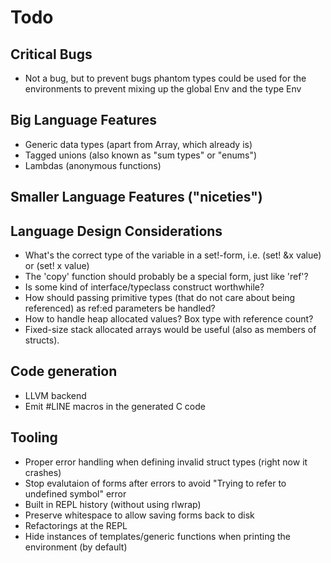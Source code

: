 # Todo

## Critical Bugs
* Not a bug, but to prevent bugs phantom types could be used for the environments to prevent mixing up the global Env and the type Env

## Big Language Features
* Generic data types (apart from Array, which already is)
* Tagged unions (also known as "sum types" or "enums")
* Lambdas (anonymous functions)

## Smaller Language Features ("niceties")


## Language Design Considerations
* What's the correct type of the variable in a set!-form, i.e. (set! &x value) or (set! x value)
* The 'copy' function should probably be a special form, just like 'ref'?
* Is some kind of interface/typeclass construct worthwhile?
* How should passing primitive types (that do not care about being referenced) as ref:ed parameters be handled?
* How to handle heap allocated values? Box type with reference count?
* Fixed-size stack allocated arrays would be useful (also as members of structs).

## Code generation
* LLVM backend
* Emit #LINE macros in the generated C code

## Tooling
* Proper error handling when defining invalid struct types (right now it crashes)
* Stop evalutaion of forms after errors to avoid "Trying to refer to undefined symbol" error
* Built in REPL history (without using rlwrap)
* Preserve whitespace to allow saving forms back to disk
* Refactorings at the REPL
* Hide instances of templates/generic functions when printing the environment (by default)
